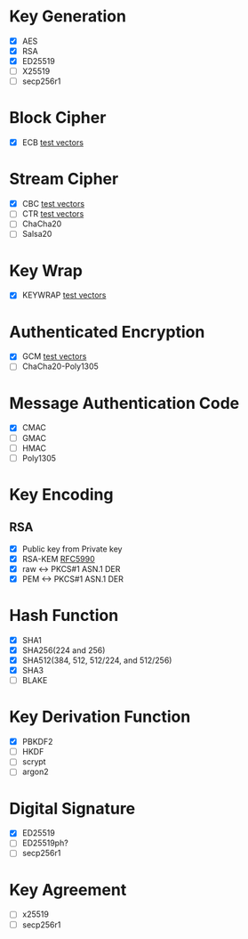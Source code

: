 # Key Generation

- [x] AES
- [x] RSA
- [x] ED25519
- [ ] X25519
- [ ] secp256r1

# Block Cipher

- [x] ECB
[test vectors](https://nvlpubs.nist.gov/nistpubs/Legacy/SP/nistspecialpublication800-38a.pdf)

# Stream Cipher

- [x] CBC
[test vectors](https://nvlpubs.nist.gov/nistpubs/Legacy/SP/nistspecialpublication800-38a.pdf)
- [ ] CTR
[test vectors](https://www.rfc-editor.org/rfc/rfc3686#section-6)
- [ ] ChaCha20
- [ ] Salsa20

# Key Wrap

- [x] KEYWRAP
[test vectors](https://www.rfc-editor.org/rfc/rfc3394#section-4)

# Authenticated Encryption

- [x] GCM
[test vectors](https://csrc.nist.gov/CSRC/media/Projects/Cryptographic-Algorithm-Validation-Program/documents/mac/gcmtestvectors.zip)
- [ ] ChaCha20-Poly1305

# Message Authentication Code

- [x] CMAC
- [ ] GMAC
- [ ] HMAC
- [ ] Poly1305

# Key Encoding

## RSA

- [x] Public key from Private key
- [x] RSA-KEM
[RFC5990](https://www.rfc-editor.org/rfc/rfc5990)
- [x] raw <-> PKCS#1 ASN.1 DER
- [x] PEM <-> PKCS#1 ASN.1 DER

# Hash Function

- [x] SHA1
- [x] SHA256(224 and 256)
- [x] SHA512(384, 512, 512/224, and 512/256)
- [x] SHA3
- [ ] BLAKE

# Key Derivation Function

- [x] PBKDF2
- [ ] HKDF
- [ ] scrypt
- [ ] argon2

# Digital Signature

- [x] ED25519
- [ ] ED25519ph?
- [ ] secp256r1

# Key Agreement

- [ ] x25519
- [ ] secp256r1
